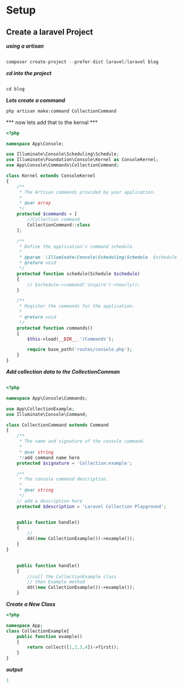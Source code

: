 # **Setup**

## **Create a laravel Project**

***using a artisan***

```php

composer create-project --prefer-dist laravel/laravel blog

```

***cd into the project***
```php

cd blog

```

***Lets create a command***
```php
php artisan make:command CollectionCommand

```

*** now lets add that to the kernal ***

```php
<?php

namespace App\Console;

use Illuminate\Console\Scheduling\Schedule;
use Illuminate\Foundation\Console\Kernel as ConsoleKernel;
use App\Console\Commands\CollectionCommand;

class Kernel extends ConsoleKernel
{
    /**
     * The Artisan commands provided by your application.
     *
     * @var array
     */
    protected $commands = [
        //Collection command
        CollectionCommand::class
    ];

    /**
     * Define the application's command schedule.
     *
     * @param  \Illuminate\Console\Scheduling\Schedule  $schedule
     * @return void
     */
    protected function schedule(Schedule $schedule)
    {
        // $schedule->command('inspire')->hourly();
    }

    /**
     * Register the commands for the application.
     *
     * @return void
     */
    protected function commands()
    {
        $this->load(__DIR__.'/Commands');

        require base_path('routes/console.php');
    }
}
```

***Add collection data to the CollectionComman***

```php

<?php

namespace App\Console\Commands;

use App\CollectionExample;
use Illuminate\Console\Command;

class CollectionCommand extends Command
{
    /**
     * The name and signature of the console command.
     *
     * @var string
     */add command name here
    protected $signature = 'Collection:example';

    /**
     * The console command description.
     *
     * @var string
     */
    // add a description here
    protected $description = 'Laravel Collection Playground';


    public function handle()
    {
        //
        dd((new CollectionExample())->example());
    }
}
    

```

```php
    public function handle()
    {
        //call the CollectionExample class 
        // then Example method
        dd((new CollectionExample())->example());
    }

```
***Create a New Class***

```php
<?php

namespace App;
class CollectionExample{
    public function example()
    {
        return collect([1,2,3,4])->first();
    }
}

```


***output***
```php
1   
```